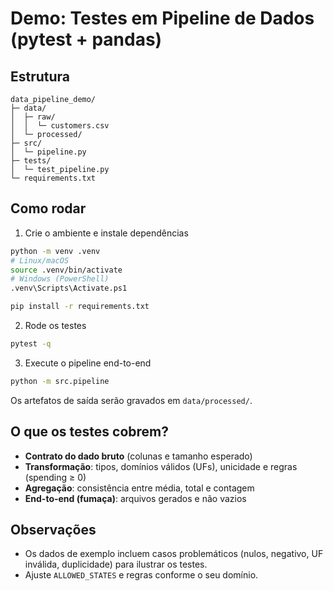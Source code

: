 # Demo: Testes em Pipeline de Dados (pytest + pandas)

## Estrutura
```
data_pipeline_demo/
├─ data/
│  ├─ raw/
│  │  └─ customers.csv
│  └─ processed/
├─ src/
│  └─ pipeline.py
├─ tests/
│  └─ test_pipeline.py
└─ requirements.txt
```

## Como rodar
1) Crie o ambiente e instale dependências
```bash
python -m venv .venv
# Linux/macOS
source .venv/bin/activate
# Windows (PowerShell)
.venv\Scripts\Activate.ps1

pip install -r requirements.txt
```

2) Rode os testes
```bash
pytest -q
```

3) Execute o pipeline end-to-end
```bash
python -m src.pipeline
```

Os artefatos de saída serão gravados em `data/processed/`.

## O que os testes cobrem?
- **Contrato do dado bruto** (colunas e tamanho esperado)
- **Transformação**: tipos, domínios válidos (UFs), unicidade e regras (spending ≥ 0)
- **Agregação**: consistência entre média, total e contagem
- **End-to-end (fumaça)**: arquivos gerados e não vazios

## Observações
- Os dados de exemplo incluem casos problemáticos (nulos, negativo, UF inválida, duplicidade) para ilustrar os testes.
- Ajuste `ALLOWED_STATES` e regras conforme o seu domínio.
